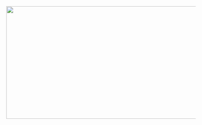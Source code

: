 <a href="https://junha.me">
<img
  src="https://render.gitanimals.org/farms/jjhox"
  width="600"
  height="300"
/>
</a>
